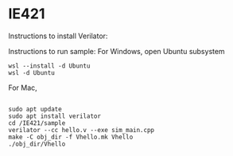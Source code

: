 # IE421



Instructions to install Verilator:

Instructions to run sample:
For Windows, open Ubuntu subsystem
```
wsl --install -d Ubuntu
wsl -d Ubuntu
```

For Mac,
```
```
```
sudo apt update
sudo apt install verilator
cd /IE421/sample
verilator --cc hello.v --exe sim_main.cpp
make -C obj_dir -f Vhello.mk Vhello
./obj_dir/Vhello
```